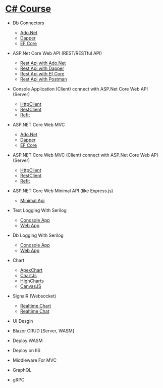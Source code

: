 # [C# Course](https://github.com/sannlynnhtun-coding/csharp-course/wiki)

- Db Connectors
  - [Ado.Net](#AdoDotNet)
  - [Dapper](#Dapper)
  - [EF Core](#EFCore)
  
- ASP.Net Core Web API (REST/RESTful API)
  - [Rest Api with Ado.Net](#)
  - [Rest Api with Dapper](#)
  - [Rest Api with Ef Core](#)
  - [Rest Api with Postman](#)
 
- Console Application (Client) connect with ASP.Net Core Web API (Server)
   - [HttpClient](#HttpClient)
   - [RestClient](#)
   - [Refit](#)
 
- ASP.NET Core Web MVC
  -  [Ado.Net](#)
  -  [Dapper](#)
  -  [EF Core](#)

- ASP.NET Core Web MVC (Client) connect with ASP.Net Core Web API (Server)
  - [HttpClient](#)
  - [RestClient](#)
  - [Refit](#)
    
- ASP.NET Core Web Minimal API (like Express.js)
  - [Minimal Api](#)
  
- Text Logging With Serilog
   - [Conosole App](#)
   - [Web App](#)

 - Db Logging With Serilog
   - [Conosole App](#)
   - [Web App](#)
  
  - Chart
    - [ApexChart](#)
    - [ChartJs](#)
    - [HighCharts](#)
    - [CanvasJS](#)
   
  - SignalR (Websocket)
     - [Realtime Chart](#)
     - [Realtime Chat](#)

  - UI Desgin

  - Blazor CRUD [Server, WASM]

  - Deploy WASM

  - Deploy on IIS

  - Middleware For MVC

  - GraphQL

  - gRPC
  
